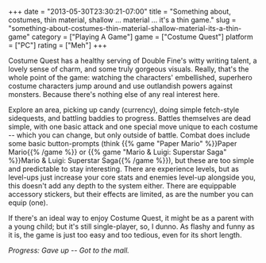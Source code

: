 +++
date = "2013-05-30T23:30:21-07:00"
title = "Something about, costumes, thin material, shallow ... material ... it's a thin game."
slug = "something-about-costumes-thin-material-shallow-material-its-a-thin-game"
category = ["Playing A Game"]
game = ["Costume Quest"]
platform = ["PC"]
rating = ["Meh"]
+++

Costume Quest has a healthy serving of Double Fine's witty writing talent, a lovely sense of charm, and some truly gorgeous visuals.  Really, that's the whole point of the game: watching the characters' embellished, superhero costume characters jump around and use outlandish powers against monsters.  Because there's nothing else of any real interest here.

Explore an area, picking up candy (currency), doing simple fetch-style sidequests, and battling baddies to progress.  Battles themselves are dead simple, with one basic attack and one special move unique to each costume -- which you can change, but only outside of battle.  Combat does include some basic button-prompts (think {{% game "Paper Mario" %}}Paper Mario{{% /game %}} or {{% game "Mario &amp; Luigi: Superstar Saga" %}}Mario &amp; Luigi: Superstar Saga{{% /game %}}), but these are too simple and predictable to stay interesting.  There are experience levels, but as level-ups just increase your core stats and enemies level-up alongside you, this doesn't add any depth to the system either.  There are equippable accessory stickers, but their effects are limited, as are the number you can equip (one).

If there's an ideal way to enjoy Costume Quest, it might be as a parent with a young child; but it's still single-player, so, I dunno.  As flashy and funny as it is, the game is just too easy and too tedious, even for its short length.

<i>Progress: Gave up -- Got to the mall.</i>